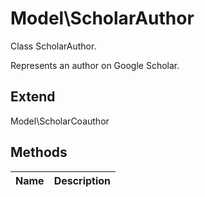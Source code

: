 # Model\ScholarAuthor  

Class ScholarAuthor.

Represents an author on Google Scholar.  



## Extend

Model\ScholarCoauthor

## Methods

| Name | Description |
|------|-------------|



